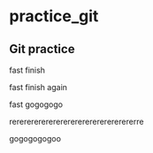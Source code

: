# practice_git

## Git practice
fast finish

fast finish again

fast gogogogo

rerererererererererererererererererre

gogogogogoo


